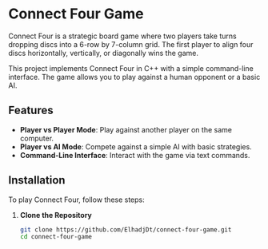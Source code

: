 # Connect Four Game

Connect Four is a strategic board game where two players take turns dropping discs into a 6-row by 7-column grid. The first player to align four discs horizontally, vertically, or diagonally wins the game.

This project implements Connect Four in C++ with a simple command-line interface. The game allows you to play against a human opponent or a basic AI.

## Features

- **Player vs Player Mode**: Play against another player on the same computer.
- **Player vs AI Mode**: Compete against a simple AI with basic strategies.
- **Command-Line Interface**: Interact with the game via text commands.

## Installation

To play Connect Four, follow these steps:

1. **Clone the Repository**

   ```bash
   git clone https://github.com/ElhadjDt/connect-four-game.git
   cd connect-four-game
